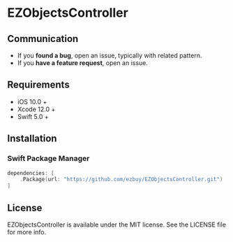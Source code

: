 # EZObjectsController

## Communication
* If you **found a bug**, open an issue, typically with related pattern.
* If you **have a feature request**, open an issue.
 
## Requirements

- iOS 10.0 +
- Xcode 12.0 +
- Swift 5.0 +

## Installation

### Swift Package Manager

```swift
dependencies: [
    .Package(url: "https://github.com/ezbuy/EZObjectsController.git")
]
```

## License

EZObjectsController is available under the MIT license. See the LICENSE file for more info.
